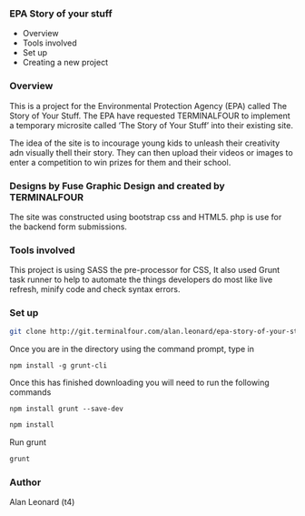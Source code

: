 ### EPA Story of your stuff

- Overview
- Tools involved
- Set up
- Creating a new project


### Overview
This is a project for the Environmental Protection Agency (EPA) called The Story of Your Stuff.
The EPA have requested TERMINALFOUR to implement a temporary microsite called ‘The Story of Your Stuff’ into their existing site.

The idea of the site is to incourage young kids to unleash their creativity adn visually thell their story.
They can then upload their videos or images to enter a competition to win prizes for them and their school.




### Designs by Fuse Graphic Design and created by TERMINALFOUR

The site was constructed using bootstrap css and HTML5. php is use for the backend form submissions.


### Tools involved

This project is using SASS the pre-processor for CSS, It also used Grunt task runner to help to automate the things developers do most like live refresh, minify code and check syntax errors.



### Set up


```bash
git clone http://git.terminalfour.com/alan.leonard/epa-story-of-your-stuff-2017
```
Once you are in the directory using the command prompt, type in
```
npm install -g grunt-cli
```

Once this has finished downloading you will need to run the following commands 
```
npm install grunt --save-dev
```

```bash
npm install
```

Run grunt

```bash
grunt
```




### Author
Alan Leonard (t4)